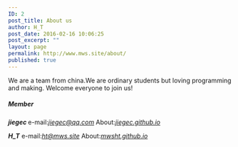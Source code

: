 ```yaml
---
ID: 2
post_title: About us
author: H_T
post_date: 2016-02-16 10:06:25
post_excerpt: ""
layout: page
permalink: http://www.mws.site/about/
published: true
---
```

We are a team from china.We are ordinary students but loving programming and making.
Welcome everyone to join us!
<h5>Member</h5>
<strong><em>jiegec</em> </strong>
e-mail:<em><a href="mailto:jiegec@qq.com" target="_blank">jiegec@qq.com</a></em>
About:<em><a href="http://jiegec.github.io" target="_blank">jiegec.github.io</a></em>

<em><strong>H_T</strong></em>
e-mail:<em><a href="mailto:ht@mws.site" target="_blank">ht@mws.site</a></em>
About:<em><a href="http://mwsht.github.io" target="_blank">mwsht.github.io</a></em>